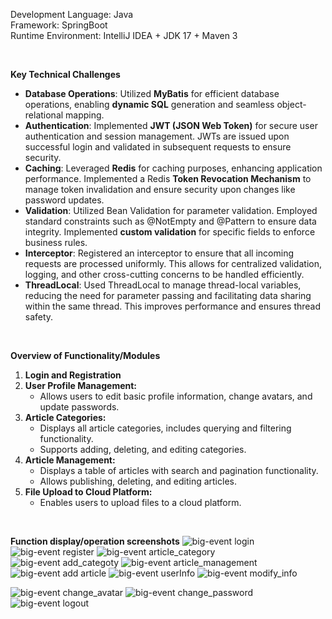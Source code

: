 
  Development Language: Java  
  Framework: SpringBoot  
  Runtime Environment:  IntelliJ IDEA + JDK 17 + Maven 3

<br/>

 **Key Technical Challenges** 
- **Database Operations**: Utilized **MyBatis** for efficient database operations, enabling **dynamic SQL** generation and seamless object-relational mapping.
- **Authentication**: Implemented **JWT (JSON Web Token)** for secure user authentication and session management. JWTs are issued upon successful login and validated in subsequent requests to ensure security.
- **Caching**: Leveraged **Redis** for caching purposes, enhancing application performance. Implemented a Redis **Token Revocation Mechanism** to manage token invalidation and ensure security upon changes like password updates.
- **Validation**: Utilized Bean Validation for parameter validation. Employed standard constraints such as @NotEmpty and @Pattern to ensure data integrity. Implemented **custom validation** for specific fields to enforce business rules.
- **Interceptor**: Registered an interceptor to ensure that all incoming requests are processed uniformly. This allows for centralized validation, logging, and other cross-cutting concerns to be handled efficiently.
- **ThreadLocal**: Used ThreadLocal to manage thread-local variables, reducing the need for parameter passing and facilitating data sharing within the same thread. This improves performance and ensures thread safety.

<br/>

**Overview of Functionality/Modules**
1. **Login and Registration**
2. **User Profile Management:**
   - Allows users to edit basic profile information, change avatars, and update passwords.
3. **Article Categories:**
   - Displays all article categories, includes querying and filtering functionality.
   - Supports adding, deleting, and editing categories.
4. **Article Management:**
   - Displays a table of articles with search and pagination functionality.
   - Allows publishing, deleting, and editing articles.
5. **File Upload to Cloud Platform:**
   - Enables users to upload files to a cloud platform.

<br/>

**Function display/operation screenshots**
![big-event login](https://github.com/user-attachments/assets/d7f203e2-79b4-486d-b281-f794743ad094)
![big-event register](https://github.com/user-attachments/assets/252c50e7-9f0c-4f6b-a0d9-7bb24fb1b70a)
![big-event article_category](https://github.com/user-attachments/assets/6b760774-316a-4895-89a7-fde307f3fc55)
![big-event add_categoty](https://github.com/purpleziyi/BigEvent/assets/161695864/1b9801ed-2410-437e-8a0b-4b97b820c144)
![big-event article_management](https://github.com/user-attachments/assets/3de888cd-e3a9-4319-9d72-e3a034d13e01)
![big-event add article](https://github.com/user-attachments/assets/51469868-fead-4743-b881-f8a14e874fd4)
![big-event userInfo](https://github.com/user-attachments/assets/28c9f8a4-56c0-4736-bb3f-213b6e0c849e)
![big-event modify_info](https://github.com/user-attachments/assets/ff3dc914-510b-4da1-9afb-f400de456d4d)

![big-event change_avatar](https://github.com/user-attachments/assets/b4f402e6-17e8-44ea-ae46-50c21cb253d7)
![big-event change_password](https://github.com/user-attachments/assets/ef8a1bc3-d1a8-4b2c-92f7-2ce2b04d5eca)
![big-event logout](https://github.com/purpleziyi/BigEvent/assets/161695864/22f3a938-dff5-4bde-9dbd-e27a44cbe3d1)





